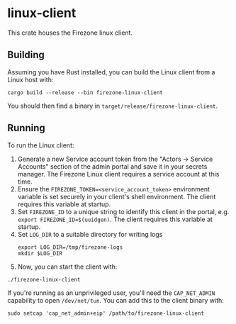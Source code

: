 # linux-client

This crate houses the Firezone linux client.

## Building

Assuming you have Rust installed, you can build the Linux client from a Linux
host with:

```
cargo build --release --bin firezone-linux-client
```

You should then find a binary in `target/release/firezone-linux-client`.

## Running

To run the Linux client:

1. Generate a new Service account token from the "Actors -> Service Accounts"
   section of the admin portal and save it in your secrets manager. The Firezone
   Linux client requires a service account at this time.
1. Ensure the `FIREZONE_TOKEN=<service_account_token>` environment variable is
   set securely in your client's shell environment. The client requires this
   variable at startup.
1. Set `FIREZONE_ID` to a unique string to identify this client in the portal,
   e.g. `export FIREZONE_ID=$(uuidgen)`. The client requires this variable at
   startup.
1. Set `LOG_DIR` to a suitable directory for writing logs
   ```
   export LOG_DIR=/tmp/firezone-logs
   mkdir $LOG_DIR
   ```
1. Now, you can start the client with:

```
./firezone-linux-client
```

If you're running as an unprivileged user, you'll need the `CAP_NET_ADMIN`
capability to open `/dev/net/tun`. You can add this to the client binary with:

```
sudo setcap 'cap_net_admin+eip' /path/to/firezone-linux-client
```
